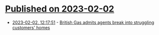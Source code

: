 # [Published on 2023-02-02](index.md)

* [2023-02-02, 12:17:51](https://news.ycombinator.com/item?id=34625534) - [British Gas admits agents break into struggling customers' homes](https://www.bbc.co.uk/news/business-64491243)
